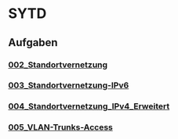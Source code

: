 # SYTD

## Aufgaben

### [002_Standortvernetzung](002_Standortvernetzung/index.html)

### [003_Standortvernetzung-IPv6](003_Standortvernetzung-IPv6/index.html)

### [004_Standortvernetzung_IPv4_Erweitert](004_Standortvernetzung_IPv4_Erweitert/index.html)

### [005_VLAN-Trunks-Access](005_VLAN-Trunks-Access-Ports/index.html)


